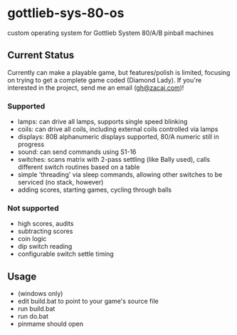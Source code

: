 # gottlieb-sys-80-os
custom operating system for Gottlieb System 80/A/B pinball machines

## Current Status
Currently can make a playable game, but features/polish is limited, focusing on trying to get a complete game coded (Diamond Lady).  If you're interested in the project, send me an email (gh@zacaj.com)!
 
### Supported 
- lamps: can drive all lamps, supports single speed blinking
- coils: can drive all coils, including external coils controlled via lamps
- displays: 80B alphanumeric displays supported, 80/A numeric still in progress
- sound: can send commands using S1-16
- switches: scans matrix with 2-pass settling (like Bally used), calls different switch routines based on a table
- simple 'threading' via sleep commands, allowing other switches to be serviced (no stack, however)
- adding scores, starting games, cycling through balls

### Not supported
- high scores, audits
- subtracting scores
- coin logic
- dip switch reading
- configurable switch settle timing

## Usage
- (windows only)
- edit build.bat to point to your game's source file
- run build.bat
- run do.bat
- pinmame should open

